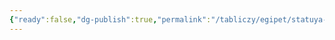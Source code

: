 ```yaml
---
{"ready":false,"dg-publish":true,"permalink":"/tabliczy/egipet/statuya-mentuhotepa-i/","dgPassFrontmatter":true}
---
```



